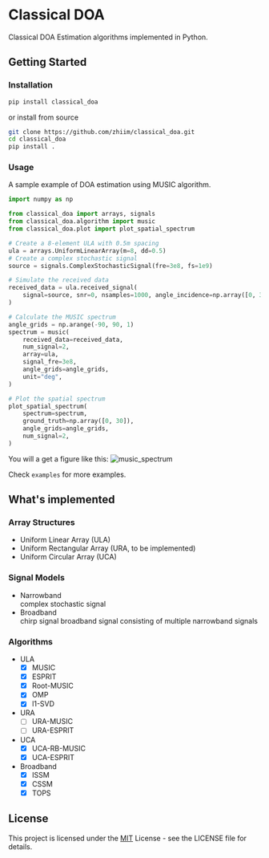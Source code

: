 # Classical DOA

Classical DOA Estimation algorithms implemented in Python.

## Getting Started

### Installation

```bash
pip install classical_doa
```

or install from source

```bash
git clone https://github.com/zhiim/classical_doa.git
cd classical_doa
pip install .
```

### Usage

A sample example of DOA estimation using MUSIC algorithm.

```python
import numpy as np

from classical_doa import arrays, signals
from classical_doa.algorithm import music
from classical_doa.plot import plot_spatial_spectrum

# Create a 8-element ULA with 0.5m spacing
ula = arrays.UniformLinearArray(m=8, dd=0.5)
# Create a complex stochastic signal
source = signals.ComplexStochasticSignal(fre=3e8, fs=1e9)

# Simulate the received data
received_data = ula.received_signal(
    signal=source, snr=0, nsamples=1000, angle_incidence=np.array([0, 30]), unit="deg"
)

# Calculate the MUSIC spectrum
angle_grids = np.arange(-90, 90, 1)
spectrum = music(
    received_data=received_data,
    num_signal=2,
    array=ula,
    signal_fre=3e8,
    angle_grids=angle_grids,
    unit="deg",
)

# Plot the spatial spectrum
plot_spatial_spectrum(
    spectrum=spectrum,
    ground_truth=np.array([0, 30]),
    angle_grids=angle_grids,
    num_signal=2,
)
```

You will a get a figure like this:
![music_spectrum](pics/music_spectrum.svg)

Check `examples` for more examples.

## What's implemented

### Array Structures

- Uniform Linear Array (ULA)
- Uniform Rectangular Array (URA, to be implemented)
- Uniform Circular Array (UCA)

### Signal Models

- Narrowband  
   complex stochastic signal
- Broadband  
   chirp signal
  broadband signal consisting of multiple narrowband signals

### Algorithms

- ULA
  - [x] MUSIC
  - [x] ESPRIT
  - [x] Root-MUSIC
  - [x] OMP
  - [x] l1-SVD
- URA
  - [ ] URA-MUSIC
  - [ ] URA-ESPRIT
- UCA
  - [x] UCA-RB-MUSIC
  - [x] UCA-ESPRIT
- Broadband
  - [x] ISSM
  - [x] CSSM
  - [x] TOPS

## License

This project is licensed under the [MIT](LICENSE) License - see the LICENSE file for details.
